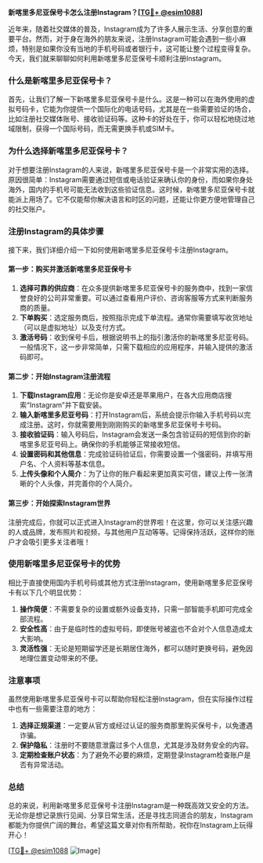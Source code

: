 **新喀里多尼亚保号卡怎么注册Instagram？[[TG💪+ @esim1088](https://t.me/s/esim1088)]**

近年来，随着社交媒体的普及，Instagram成为了许多人展示生活、分享创意的重要平台。然而，对于身在海外的朋友来说，注册Instagram可能会遇到一些小麻烦，特别是如果你没有当地的手机号码或者银行卡，这可能让整个过程变得复杂。今天，我们就来聊聊如何利用新喀里多尼亚保号卡顺利注册Instagram。

### 什么是新喀里多尼亚保号卡？

首先，让我们了解一下新喀里多尼亚保号卡是什么。这是一种可以在海外使用的虚拟号码卡，它能为你提供一个国际化的电话号码，尤其是在一些需要验证的场合，比如注册社交媒体账号、接收验证码等。这种卡的好处在于，你可以轻松地绕过地域限制，获得一个国际号码，而无需更换手机或SIM卡。

### 为什么选择新喀里多尼亚保号卡？

对于想要注册Instagram的人来说，新喀里多尼亚保号卡是一个非常实用的选择。原因很简单：Instagram需要通过短信或电话验证来确认你的身份，而如果你身处海外，国内的手机号可能无法收到这些验证信息。这时候，新喀里多尼亚保号卡就能派上用场了。它不仅能帮你解决语言和时区的问题，还能让你更方便地管理自己的社交账户。

### 注册Instagram的具体步骤

接下来，我们详细介绍一下如何使用新喀里多尼亚保号卡注册Instagram。

#### 第一步：购买并激活新喀里多尼亚保号卡

1. **选择可靠的供应商**：在众多提供新喀里多尼亚保号卡的服务商中，找到一家信誉良好的公司非常重要。可以通过查看用户评价、咨询客服等方式来判断服务商的质量。
2. **下单购买**：选定服务商后，按照指示完成下单流程。通常你需要填写收货地址（可以是虚拟地址）以及支付方式。
3. **激活号码**：收到保号卡后，根据说明书上的指引激活你的新喀里多尼亚号码。一般情况下，这一步非常简单，只需下载相应的应用程序，并输入提供的激活码即可。

#### 第二步：开始Instagram注册流程

1. **下载Instagram应用**：无论你是安卓还是苹果用户，在各大应用商店搜索“Instagram”并下载安装。
2. **输入新喀里多尼亚号码**：打开Instagram后，系统会提示你输入手机号码以完成注册。这时，你就需要用到刚刚购买的新喀里多尼亚保号卡号码。
3. **接收验证码**：输入号码后，Instagram会发送一条包含验证码的短信到你的新喀里多尼亚号码上。确保你的手机能够正常接收短信。
4. **设置密码和其他信息**：完成验证码验证后，你需要设置一个强密码，并填写用户名、个人资料等基本信息。
5. **上传头像和个人简介**：为了让你的账户看起来更加真实可信，建议上传一张清晰的个人头像，并完善你的个人简介。

#### 第三步：开始探索Instagram世界

注册完成后，你就可以正式进入Instagram的世界啦！在这里，你可以关注感兴趣的人或品牌，发布照片和视频，与其他用户互动等等。记得保持活跃，这样你的账户才会吸引更多关注者哦！

### 使用新喀里多尼亚保号卡的优势

相比于直接使用国内手机号码或其他方式注册Instagram，使用新喀里多尼亚保号卡有以下几个明显优势：

1. **操作简便**：不需要复杂的设置或额外设备支持，只需一部智能手机即可完成全部流程。
2. **安全性高**：由于是临时性的虚拟号码，即使账号被盗也不会对个人信息造成太大影响。
3. **灵活性强**：无论是短期留学还是长期居住海外，都可以随时更换号码，避免因地理位置变动带来的不便。

### 注意事项

虽然使用新喀里多尼亚保号卡可以帮助你轻松注册Instagram，但在实际操作过程中也有一些需要注意的地方：

1. **选择正规渠道**：一定要从官方或经过认证的服务商那里购买保号卡，以免遭遇诈骗。
2. **保护隐私**：注册时不要随意泄露过多个人信息，尤其是涉及财务安全的内容。
3. **定期检查账户状态**：为了避免不必要的麻烦，定期登录Instagram检查账户是否有异常活动。

### 总结

总的来说，利用新喀里多尼亚保号卡注册Instagram是一种既高效又安全的方法。无论你是想记录旅行见闻、分享日常生活，还是寻找志同道合的朋友，Instagram都能为你提供广阔的舞台。希望这篇文章对你有所帮助，祝你在Instagram上玩得开心！

[[TG💪+ @esim1088](https://t.me/s/esim1088) ![Image](https://i.postimg.cc/4NQfJmqS/Snipaste-2025-05-13-00-14-12.png)]